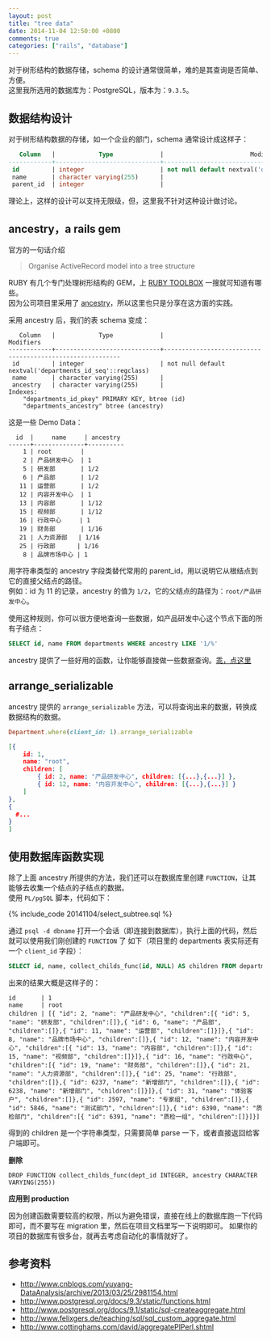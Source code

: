 ```yaml
---
layout: post
title: "tree data"
date: 2014-11-04 12:50:00 +0800
comments: true
categories: ["rails", "database"]
---
```


对于树形结构的数据存储，schema 的设计通常很简单，难的是其查询是否简单、方便。<br/>
这里我所选用的数据库为：PostgreSQL，版本为：`9.3.5`。

## 数据结构设计

对于树形结构数据的存储，如一个企业的部门，schema 通常设计成这样子：

```sql
   Column   |            Type             |                        Modifiers
------------+-----------------------------+----------------------------------------------------------
 id         | integer                     | not null default nextval('departments_id_seq'::regclass)
 name       | character varying(255)      |
 parent_id  | integer                     |
```

理论上，这样的设计可以支持无限级，但，这里我不针对这种设计做讨论。

## ancestry，a rails gem

官方的一句话介绍

> Organise ActiveRecord model into a tree structure

RUBY 有几个专门处理树形结构的 GEM，上 [RUBY TOOLBOX](https://www.ruby-toolbox.com/projects/ancestry) 一搜就可知道有哪些。<br/>
因为公司项目里采用了 [ancestry](https://github.com/stefankroes/ancestry)，所以这里也只是分享在这方面的实践。

采用 ancestry 后，我们的表 schema 变成：

```
   Column   |            Type             |                        Modifiers
------------+-----------------------------+----------------------------------------------------------
 id         | integer                     | not null default nextval('departments_id_seq'::regclass)
 name       | character varying(255)      |
 ancestry   | character varying(255)      |
Indexes:
    "departments_id_pkey" PRIMARY KEY, btree (id)
    "departments_ancestry" btree (ancestry)
```

这是一些 Demo Data： 

```
  id  |     name     | ancestry
------+--------------+----------
    1 | root        |
    2 | 产品研发中心  | 1
    5 | 研发部       | 1/2
    6 | 产品部       | 1/2
   11 | 运营部       | 1/2
   12 | 内容开发中心  | 1
   13 | 内容部       | 1/12
   15 | 视频部       | 1/12
   16 | 行政中心     | 1
   19 | 财务部       | 1/16
   21 | 人力资源部   | 1/16
   25 | 行政部      | 1/16
    8 | 品牌市场中心 | 1
```

用字符串类型的 ancestry 字段类替代常用的 parent_id，用以说明它从根结点到它的直接父结点的路径。<br/>
例如：id 为 11 的记录，ancestry 的值为 `1/2`，它的父结点的路径为：`root/产品研发中心`。

使用这种规则，你可以很方便地查询一些数据，如产品研发中心这个节点下面的所有子结点：

```sql
SELECT id, name FROM departments WHERE ancestry LIKE '1/%'
```

ancestry 提供了一些好用的函数，让你能够直接做一些数据查询。[乖，点这里](https://github.com/stefankroes/ancestry#navigating-your-tree)

## arrange_serializable

ancestry 提供的 `arrange_serializable` 方法，可以将查询出来的数据，转换成数据结构的数据。

```ruby
Department.where(client_id: 1).arrange_serializable
```

```json
[{
    id: 1,
    name: "root",
    children: [
        { id: 2, name: "产品研发中心", children: [{...},{...}] },
        { id: 12, name: "内容开发中心", children: [{...},{...}] }
    ]
},
{
  #...
}
]
```

## 使用数据库函数实现

除了上面 ancestry 所提供的方法，我们还可以在数据库里创建 `FUNCTION`，让其能够去收集一个结点的子结点的数据。<br/>
使用 `PL/pgSQL` 脚本，代码如下：

{% include_code 20141104/select_subtree.sql %}

通过 `psql -d dbname` 打开一个会话（即连接到数据库），执行上面的代码，然后就可以使用我们刚创建的 `FUNCTION` 了
如下（项目里的 departments 表实际还有一个 `client_id` 字段）：

```sql
SELECT id, name, collect_childs_func(id, NULL) AS children FROM departments WHERE client_id = 1 AND ancestry IS NULL;
```

出来的结果大概是这样子的：

```
id       | 1
name     | root
children | [{ "id": 2, "name": "产品研发中心", "children":[{ "id": 5, "name": "研发部", "children":[]},{ "id": 6, "name": "产品部", "children":[]},{ "id": 11, "name": "运营部", "children":[]}]},{ "id": 8, "name": "品牌市场中心", "children":[]},{ "id": 12, "name": "内容开发中心", "children":[{ "id": 13, "name": "内容部", "children":[]},{ "id": 15, "name": "视频部", "children":[]}]},{ "id": 16, "name": "行政中心", "children":[{ "id": 19, "name": "财务部", "children":[]},{ "id": 21, "name": "人力资源部", "children":[]},{ "id": 25, "name": "行政部", "children":[]},{ "id": 6237, "name": "新增部门", "children":[]},{ "id": 6238, "name": "新增部门", "children":[]}]},{ "id": 31, "name": "体验客户", "children":[]},{ "id": 2597, "name": "专家组", "children":[]},{ "id": 5846, "name": "测试部门", "children":[]},{ "id": 6390, "name": "质检部门", "children":[{ "id": 6391, "name": "质检一组", "children":[]}]}]
```

得到的 children 是一个字符串类型，只需要简单 parse 一下，或者直接返回给客户端即可。

**删除**

```
DROP FUNCTION collect_childs_func(dept_id INTEGER, ancestry CHARACTER VARYING(255))
```

**应用到 production**

因为创建函数需要较高的权限，所以为避免错误，直接在线上的数据库跑一下代码即可，而不要写在 migration 里，然后在项目文档里写一下说明即可。
如果你的项目的数据库有很多台，就再去考虑自动化的事情就好了。


## 参考资料

- http://www.cnblogs.com/yuyang-DataAnalysis/archive/2013/03/25/2981154.html
- http://www.postgresql.org/docs/9.3/static/functions.html
- http://www.postgresql.org/docs/9.1/static/sql-createaggregate.html
- http://www.felixgers.de/teaching/sql/sql_custom_aggregate.html
- http://www.cottinghams.com/david/aggregatePlPerl.shtml
